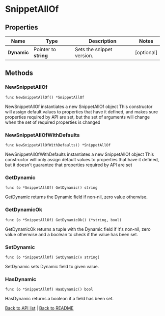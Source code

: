 # SnippetAllOf

## Properties

Name | Type | Description | Notes
------------ | ------------- | ------------- | -------------
**Dynamic** | Pointer to **string** | Sets the snippet version. | [optional] 

## Methods

### NewSnippetAllOf

`func NewSnippetAllOf() *SnippetAllOf`

NewSnippetAllOf instantiates a new SnippetAllOf object
This constructor will assign default values to properties that have it defined,
and makes sure properties required by API are set, but the set of arguments
will change when the set of required properties is changed

### NewSnippetAllOfWithDefaults

`func NewSnippetAllOfWithDefaults() *SnippetAllOf`

NewSnippetAllOfWithDefaults instantiates a new SnippetAllOf object
This constructor will only assign default values to properties that have it defined,
but it doesn't guarantee that properties required by API are set

### GetDynamic

`func (o *SnippetAllOf) GetDynamic() string`

GetDynamic returns the Dynamic field if non-nil, zero value otherwise.

### GetDynamicOk

`func (o *SnippetAllOf) GetDynamicOk() (*string, bool)`

GetDynamicOk returns a tuple with the Dynamic field if it's non-nil, zero value otherwise
and a boolean to check if the value has been set.

### SetDynamic

`func (o *SnippetAllOf) SetDynamic(v string)`

SetDynamic sets Dynamic field to given value.

### HasDynamic

`func (o *SnippetAllOf) HasDynamic() bool`

HasDynamic returns a boolean if a field has been set.


[Back to API list](../README.md#documentation-for-api-endpoints) | [Back to README](../README.md)
